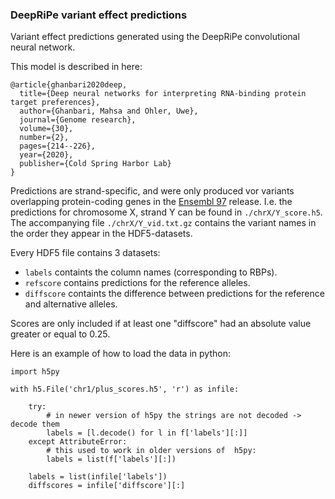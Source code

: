 ### DeepRiPe variant effect predictions

Variant effect predictions generated using the DeepRiPe convolutional neural network.

This model is described in here:

```
@article{ghanbari2020deep,
  title={Deep neural networks for interpreting RNA-binding protein target preferences},
  author={Ghanbari, Mahsa and Ohler, Uwe},
  journal={Genome research},
  volume={30},
  number={2},
  pages={214--226},
  year={2020},
  publisher={Cold Spring Harbor Lab}
}
```

Predictions are strand-specific, and were only produced vor variants overlapping protein-coding genes in the [Ensembl 97](https://www.ensembl.org/index.html) release. I.e. the predictions for chromosome X, strand Y can be found in `./chrX/Y_score.h5`. The accompanying file `./chrX/Y_vid.txt.gz` contains the variant names in the order they appear in the HDF5-datasets.

Every HDF5 file contains 3 datasets:
- `labels` containts the column names (corresponding to RBPs).
- `refscore` contains predictions for the reference alleles.
- `diffscore` containts the difference between predictions for the reference and alternative alleles.

Scores are only included if at least one "diffscore" had an absolute value greater or equal to 0.25.

Here is an example of how to load the data in python:

```
import h5py

with h5.File('chr1/plus_scores.h5', 'r') as infile:

    try:
        # in newer version of h5py the strings are not decoded -> decode them
        labels = [l.decode() for l in f['labels'][:]]
    except AttributeError:
        # this used to work in older versions of  h5py:
        labels = list(f['labels'][:])
    
    labels = list(infile['labels'])
    diffscores = infile['diffscore'][:]
    
```
